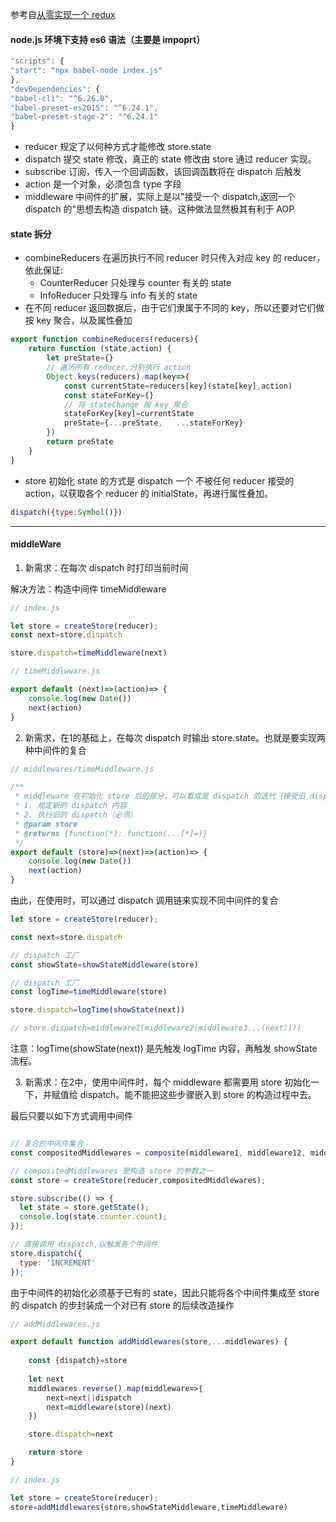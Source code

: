 参考自[从零实现一个 redux](https://github.com/brickspert/blog/issues/22)


#### node.js 环境下支持 es6 语法（主要是 impoprt） 
```js
"scripts": {
"start": "npx babel-node index.js"
},
"devDependencies": {
"babel-cli": "^6.26.0",
"babel-preset-es2015": "^6.24.1",
"babel-preset-stage-2": "^6.24.1"
}
```


* reducer
规定了以何种方式才能修改 store.state
* dispatch
提交 state 修改，真正的 state 修改由 store 通过 reducer 实现。
* subscribe
订阅，传入一个回调函数，该回调函数将在 dispatch 后触发
* action
是一个对象，必须包含 type 字段
* middleware
中间件的扩展，实际上是以"接受一个 dispatch,返回一个 dispatch 的"思想去构造 dispatch 链。这种做法显然极其有利于 AOP


#### state 拆分
* combineReducers 在遍历执行不同 reducer 时只传入对应 key 的 reducer，依此保证:
    * CounterReducer 只处理与 counter 有关的 state
    * InfoReducer 只处理与 info 有关的 state
* 在不同 reducer 返回数据后，由于它们隶属于不同的 key，所以还要对它们做按 key 聚合，以及属性叠加
```js
export function combineReducers(reducers){
    return function (state,action) {
        let preState={}
        // 遍历所有 reducer,分别执行 action
        Object.keys(reducers).map(key=>{
            const currentState=reducers[key](state[key],action)
            const stateForKey={}
            // 将 stateChange 按 key 聚合
            stateForKey[key]=currentState
            preState={...preState,   ...stateForKey}
        })
        return preState
    }
}
```
* store 初始化 state 的方式是 dispatch 一个 不被任何 reducer 接受的 action，以获取各个 reducer 的 initialState，再进行属性叠加。     
```js
dispatch({type:Symbol()})
```
---
#### middleWare
1. 新需求：在每次 dispatch 时打印当前时间 

解决方法：构造中间件 timeMiddleware
```js
// index.js

let store = createStore(reducer);
const next=store.dispatch

store.dispatch=timeMiddleware(next)
```
```js
// timeMiddlwware.js

export default (next)=>(action)=> {
    console.log(new Date())
    next(action)
}
```
2. 新需求，在1的基础上，在每次 dispatch 时输出 store.state。也就是要实现两种中间件的复合
```js
// middlewares/timeMiddleware.js 

/**
 * middleware 在初始化 store 后的部分，可以看成是 dispatch 的迭代（接受旧 dispatch,返回新 dispatch）,而且会：
 * 1. 规定新的 dispatch 内容
 * 2. 执行旧的 dispatch（必须）
 * @param store
 * @returns {function(*): function(...[*]=)}
 */
export default (store)=>(next)=>(action)=> {
    console.log(new Date())
    next(action)
}
```
由此，在使用时，可以通过 dispatch 调用链来实现不同中间件的复合
```js
let store = createStore(reducer);

const next=store.dispatch

// dispatch 工厂
const showState=showStateMiddleware(store)

// dispatch 工厂
const logTime=timeMiddleware(store)

store.dispatch=logTime(showState(next)) 

// store.dispatch=middleware1(middleware2(middleware3...(next))))
```
注意：logTime(showState(next)) 是先触发 logTime 内容，再触发 showState 流程。

3. 新需求：在2中，使用中间件时，每个 middleware 都需要用 store 初始化一下，并赋值给 dispatch。能不能把这些步骤嵌入到 store 的构造过程中去。

最后只要以如下方式调用中间件
```js

// 复合的中间件集合
const compositedMiddlewares = composite(middleware1, middleware12, middleware3);

// compositedMiddlewares 是构造 store 的参数之一
const store = createStore(reducer,compositedMiddlewares);

store.subscribe(() => {
  let state = store.getState();
  console.log(state.counter.count);
});

// 直接调用 dispatch,以触发各个中间件
store.dispatch({
  type: 'INCREMENT'
});
```



由于中间件的初始化必须基于已有的 state，因此只能将各个中间件集成至 store 的 dispatch 的步封装成一个对已有 store 的后续改造操作
```js
// addMiddlewares.js

export default function addMiddlewares(store,...middlewares) {
    
    const {dispatch}=store
    
    let next
    middlewares.reverse().map(middleware=>{
        next=next||dispatch
        next=middleware(store)(next)
    })

    store.dispatch=next

    return store
}
```
```js
// index.js

let store = createStore(reducer);
store=addMiddlewares(store,showStateMiddleware,timeMiddleware)
```













 
